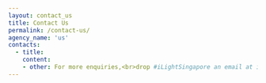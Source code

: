 ```yaml
---
layout: contact_us
title: Contact Us
permalink: /contact-us/
agency_name: 'us'
contacts:
  - title:
    content:
    - other: For more enquiries,<br>drop #iLightSingapore an email at info@ilight.sg   
---
```


